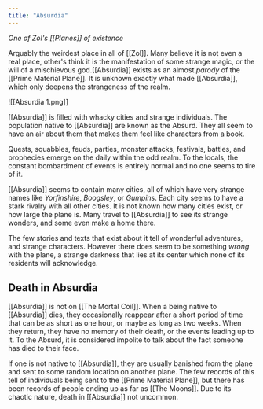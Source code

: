 ```yaml
---
title: "Absurdia"
---
```

*One of Zol's [[Planes]] of existence*

Arguably the weirdest place in all of [[Zol]]. Many believe it is not even a real place, other's think it is the manifestation of some strange magic, or the will of a mischievous god.[[Absurdia]] exists as an almost *parody* of the [[Prime Material Plane]]. It is unknown exactly what made [[Absurdia]], which only deepens the strangeness of the realm.

![[Absurdia 1.png]]

[[Absurdia]] is filled with whacky cities and strange individuals. The population native to [[Absurdia]] are known as the Absurd. They all seem to have an air about them that makes them feel like characters from a book.

Quests, squabbles, feuds, parties, monster attacks, festivals, battles, and prophecies emerge on the daily within the odd realm. To the locals, the constant bombardment of events is entirely normal and no one seems to tire of it.

[[Absurdia]] seems to contain many cities, all of which have very strange names like *Yorfinshire*, *Boogsley*, or *Gumpins*. Each city seems to have a stark rivalry with all other cities. It is not known how many cities exist, or how large the plane is. Many travel to [[Absurdia]] to see its strange wonders, and some even make a home there. 

The few stories and texts that exist about it tell of wonderful adventures, and strange characters. However there does seem to be something *wrong* with the plane, a strange darkness that lies at its center which none of its residents will acknowledge.

## Death in Absurdia
[[Absurdia]] is not on [[The Mortal Coil]]. When a being native to [[Absurdia]] dies, they occasionally reappear after a short period of time that can be as short as one hour, or maybe as long as two weeks. When they return, they have no memory of their death, or the events leading up to it. To the Absurd, it is considered impolite to talk about the fact someone has died to their face. 

If one is not native to [[Absurdia]], they are usually banished from the plane and sent to some random location on another plane. The few records of this tell of individuals being sent to the [[Prime Material Plane]], but there has been records of people ending up as far as [[The Moons]]. Due to its chaotic nature, death in [[Absurdia]] not  uncommon.